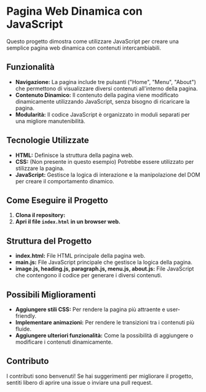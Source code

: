 <h1>Pagina Web Dinamica con JavaScript</h1>

<p>Questo progetto dimostra come utilizzare JavaScript per creare una semplice pagina web dinamica con contenuti intercambiabili.</p>

<h2>Funzionalità</h2>
<ul>
<li><strong>Navigazione:</strong> La pagina include tre pulsanti ("Home", "Menu", "About") che permettono di visualizzare diversi contenuti all'interno della pagina.</li>
<li><strong>Contenuto Dinamico:</strong> Il contenuto della pagina viene modificato dinamicamente utilizzando JavaScript, senza bisogno di ricaricare la pagina.</li>
<li><strong>Modularità:</strong> Il codice JavaScript è organizzato in moduli separati per una migliore manutenibilità.</li>
</ul>

<h2>Tecnologie Utilizzate</h2>
<ul>
    <li><strong>HTML:</strong> Definisce la struttura della pagina web.</li>
    <li><strong>CSS:</strong> (Non presente in questo esempio) Potrebbe essere utilizzato per stilizzare la pagina.</li>
    <li><strong>JavaScript:</strong> Gestisce la logica di interazione e la manipolazione del DOM per creare il comportamento dinamico.</li>
</ul>

<h2>Come Eseguire il Progetto</h2>
<ol>
    <li><strong>Clona il repository:</strong></li>
    <li><strong>Apri il file <code>index.html</code> in un browser web.</strong></li>
</ol>

<h2>Struttura del Progetto</h2>
<ul>
    <li><strong>index.html:</strong> File HTML principale della pagina web.</li>
    <li><strong>main.js:</strong> File JavaScript principale che gestisce la logica della pagina.</li>
    <li><strong>image.js, heading.js, paragraph.js, menu.js, about.js:</strong> File JavaScript che contengono il codice per generare i diversi contenuti.</li>
</ul>

<h2>Possibili Miglioramenti</h2>
<ul>
    <li><strong>Aggiungere stili CSS:</strong> Per rendere la pagina più attraente e user-friendly.</li>
    <li><strong>Implementare animazioni:</strong> Per rendere le transizioni tra i contenuti più fluide.</li>
    <li><strong>Aggiungere ulteriori funzionalità:</strong> Come la possibilità di aggiungere o modificare i contenuti dinamicamente.</li>
</ul>

<h2>Contributo</h2>
<p>I contributi sono benvenuti! Se hai suggerimenti per migliorare il progetto, sentiti libero di aprire una issue o inviare una pull request.</p>